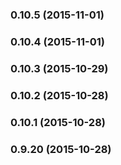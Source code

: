 ### 0.10.5 (2015-11-01)


### 0.10.4 (2015-11-01)


### 0.10.3 (2015-10-29)


### 0.10.2 (2015-10-28)


### 0.10.1 (2015-10-28)


### 0.9.20 (2015-10-28)


